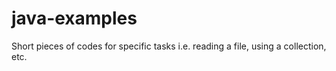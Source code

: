 # java-examples
Short pieces of codes for specific tasks i.e. reading a file, using a collection, etc.
